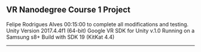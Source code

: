 VR Nanodegree Course 1 Project
-------------------------------------------------------------------------------

Felipe Rodrigues Alves
00:15:00 to complete all modifications and testing.
Unity Version 2017.4.4f1 (64-bit)
Google VR SDK for Unity v.1.0
Running on a Samsung s8+
Build with SDK 19 (KitKat 4.4)

-------------------------------------------------------------------------------
